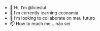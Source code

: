 - 👋 Hi, I’m @liceslut
- 🌱 I’m currently learning  economia
- 💞️ I’m looking to collaborate on meu futuro
- 📫 How to reach me ...não sei

<!---
liceslut/liceslut is a ✨ special ✨ repository because its `README.md` (this file) appears on your GitHub profile.
You can click the Preview link to take a look at your changes.
--->
